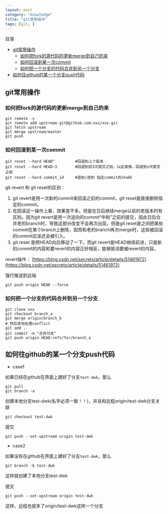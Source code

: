 ```yaml
---
layout: post
category: "knowledge"
title: "git常用操作"
tags: [git, ]
---
```


目录

<!-- TOC -->

- [git常用操作](#git常用操作)
    - [如何把fork的源代码的更新merge到自己的来](#如何把fork的源代码的更新merge到自己的来)
    - [如何回滚到某一次commit](#如何回滚到某一次commit)
    - [如何把一个分支的代码合并到另一个分支](#如何把一个分支的代码合并到另一个分支)
- [如何往github的某一个分支push代码](#如何往github的某一个分支push代码)

<!-- /TOC -->

## git常用操作


### 如何把fork的源代码的更新merge到自己的来

```shell
git remote -v 
git remote add upstream git@github.com:xxx/xxx.git
git fetch upstream
git merge upstream/master
git push 
```

### 如何回滚到某一次commit 

```shell
git reset --hard HEAD^         #回退到上个版本
git reset --hard HEAD~3        #回退到前3次提交之前，以此类推，回退到n次提交之前
git reset --hard commit_id     #退到/进到 指定commit的sha码
```

git revert 和 git reset的区别：

1. git revert是用一次新的commit来回滚之前的commit，git reset是直接删除指定的commit。 
2. 在回滚这一操作上看，效果差不多。但是在日后继续merge以前的老版本时有区别。因为git revert是用一次逆向的commit“中和”之前的提交，因此日后合并老的branch时，导致这部分改变不会再次出现，但是git reset是之间把某些commit在某个branch上删除，因而和老的branch再次merge时，这些被回滚的commit应该还会被引入。 
3. git reset 是把HEAD向后移动了一下，而git revert是HEAD继续前进，只是新的commit的内容和要revert的内容正好相反，能够抵消要被revert的内容。

revert操作：
[https://blog.csdn.net/secretx/article/details/51461972](https://blog.csdn.net/secretx/article/details/51461972)

强行推送到远端

```
git push origin HEAD --force
```

### 如何把一个分支的代码合并到另一个分支

```shell
git clone xxx
git checkout branch_a
git merge origin/branch_b
# 然后本地处理conflict
git add .
git commit -m "合并分支"
git push origin HEAD:refs/for/branch_a
```

## 如何往github的某一个分支push代码

+ case1

如果已经在github在界面上建好了分支```test-dwk```，那么

```shell
git pull
git branch -a
```

创建本地分支test-dwk(名字必须一致！！)，并且和远程origin/test-dwk分支关联

```shell 
git checkout test-dwk
```

提交
```shell
git push --set-upstream origin test-dwk
```
+ case2

如果没有在github在界面上建好了分支```test-dwk```，那么

```shell
git branch -b test-dwk
```

这样就创建了本地分支test-dwk

提交

```shell
git push --set-upstream origin test-dwk
```

这样，远程也就多了origin/test-dwk这样一个分支
